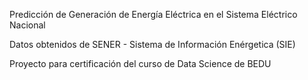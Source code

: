 Predicción de Generación de Energía Eléctrica en el Sistema Eléctrico Nacional

Datos obtenidos de SENER - Sistema de Información Enérgetica (SIE)

Proyecto para certificación del curso de Data Science de BEDU
